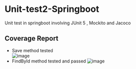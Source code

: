 # Unit-test2-Springboot
Unit test in springboot involving JUnit 5 , Mockito and Jacoco

##  Coverage Report 
-  Save method  tested  
![image](https://github.com/MartinCantillo/Unit-test-Springboot/assets/99986308/78da6360-f9c6-459c-811a-226418a7ebbf)
-  FindById method tested and passed 
![image](https://github.com/MartinCantillo/Unit-test2-Springboot/assets/99986308/7a5834e9-ec4d-4905-9ba2-66f49b66c684)

